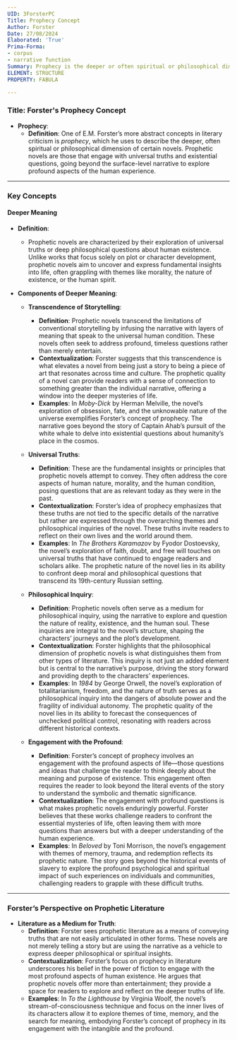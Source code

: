 ```yaml
---
UID: 3ForsterPC
Title: Prophecy Concept
Author: Forster
Date: 27/08/2024
Elaborated: 'True'
Prima-Forma:
- corpus
- narrative function
Summary: Prophecy is the deeper or often spiritual or philosophical dimension of certain novels.
ELEMENT: STRUCTURE
PROPERTY: FABULA

---
```

### Title: **Forster's Prophecy Concept**

- **Prophecy**:
  - **Definition**: One of E.M. Forster’s more abstract concepts in literary criticism is *prophecy*, which he uses to describe the deeper, often spiritual or philosophical dimension of certain novels. Prophetic novels are those that engage with universal truths and existential questions, going beyond the surface-level narrative to explore profound aspects of the human experience.

---

### **Key Concepts**

#### **Deeper Meaning**

- **Definition**:
  - Prophetic novels are characterized by their exploration of universal truths or deep philosophical questions about human existence. Unlike works that focus solely on plot or character development, prophetic novels aim to uncover and express fundamental insights into life, often grappling with themes like morality, the nature of existence, or the human spirit.

- **Components of Deeper Meaning**:
  - **Transcendence of Storytelling**:
    - **Definition**: Prophetic novels transcend the limitations of conventional storytelling by infusing the narrative with layers of meaning that speak to the universal human condition. These novels often seek to address profound, timeless questions rather than merely entertain.
    - **Contextualization**: Forster suggests that this transcendence is what elevates a novel from being just a story to being a piece of art that resonates across time and culture. The prophetic quality of a novel can provide readers with a sense of connection to something greater than the individual narrative, offering a window into the deeper mysteries of life.
    - **Examples**: In *Moby-Dick* by Herman Melville, the novel’s exploration of obsession, fate, and the unknowable nature of the universe exemplifies Forster’s concept of prophecy. The narrative goes beyond the story of Captain Ahab’s pursuit of the white whale to delve into existential questions about humanity’s place in the cosmos.

  - **Universal Truths**:
    - **Definition**: These are the fundamental insights or principles that prophetic novels attempt to convey. They often address the core aspects of human nature, morality, and the human condition, posing questions that are as relevant today as they were in the past.
    - **Contextualization**: Forster’s idea of prophecy emphasizes that these truths are not tied to the specific details of the narrative but rather are expressed through the overarching themes and philosophical inquiries of the novel. These truths invite readers to reflect on their own lives and the world around them.
    - **Examples**: In *The Brothers Karamazov* by Fyodor Dostoevsky, the novel’s exploration of faith, doubt, and free will touches on universal truths that have continued to engage readers and scholars alike. The prophetic nature of the novel lies in its ability to confront deep moral and philosophical questions that transcend its 19th-century Russian setting.

  - **Philosophical Inquiry**:
    - **Definition**: Prophetic novels often serve as a medium for philosophical inquiry, using the narrative to explore and question the nature of reality, existence, and the human soul. These inquiries are integral to the novel’s structure, shaping the characters’ journeys and the plot’s development.
    - **Contextualization**: Forster highlights that the philosophical dimension of prophetic novels is what distinguishes them from other types of literature. This inquiry is not just an added element but is central to the narrative’s purpose, driving the story forward and providing depth to the characters’ experiences.
    - **Examples**: In *1984* by George Orwell, the novel’s exploration of totalitarianism, freedom, and the nature of truth serves as a philosophical inquiry into the dangers of absolute power and the fragility of individual autonomy. The prophetic quality of the novel lies in its ability to forecast the consequences of unchecked political control, resonating with readers across different historical contexts.

  - **Engagement with the Profound**:
    - **Definition**: Forster’s concept of prophecy involves an engagement with the profound aspects of life—those questions and ideas that challenge the reader to think deeply about the meaning and purpose of existence. This engagement often requires the reader to look beyond the literal events of the story to understand the symbolic and thematic significance.
    - **Contextualization**: The engagement with profound questions is what makes prophetic novels enduringly powerful. Forster believes that these works challenge readers to confront the essential mysteries of life, often leaving them with more questions than answers but with a deeper understanding of the human experience.
    - **Examples**: In *Beloved* by Toni Morrison, the novel’s engagement with themes of memory, trauma, and redemption reflects its prophetic nature. The story goes beyond the historical events of slavery to explore the profound psychological and spiritual impact of such experiences on individuals and communities, challenging readers to grapple with these difficult truths.

---

### **Forster’s Perspective on Prophetic Literature**

- **Literature as a Medium for Truth**:
  - **Definition**: Forster sees prophetic literature as a means of conveying truths that are not easily articulated in other forms. These novels are not merely telling a story but are using the narrative as a vehicle to express deeper philosophical or spiritual insights.
  - **Contextualization**: Forster’s focus on prophecy in literature underscores his belief in the power of fiction to engage with the most profound aspects of human existence. He argues that prophetic novels offer more than entertainment; they provide a space for readers to explore and reflect on the deeper truths of life.
  - **Examples**: In *To the Lighthouse* by Virginia Woolf, the novel’s stream-of-consciousness technique and focus on the inner lives of its characters allow it to explore themes of time, memory, and the search for meaning, embodying Forster’s concept of prophecy in its engagement with the intangible and the profound.
